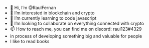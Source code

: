 - 👋 Hi, I’m @RaulFernan
- 👀 I’m interested in blockchain and crypto
- 🌱 I’m currently learning to code javascript 
- 💞️ I’m looking to collaborate on everything connected with crypto 
- 📫 How to reach me, you can find me on discord: raul123#4329 
- in process of developing something big and valuable for people 
- I like to read books 
<!---
RaulFernan/RaulFernan is a ✨ special ✨ repository because its `README.md` (this file) appears on your GitHub profile.
You can click the Preview link to take a look at your changes.
--->
